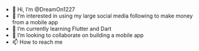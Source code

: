 - 👋 Hi, I’m @DreamOn1227
- 👀 I’m interested in using my large social media following to make money from a mobile app
- 🌱 I’m currently learning Flutter and Dart
- 💞️ I’m looking to collaborate on building a mobile app
- 📫 How to reach me 

<!---
DreamOn1227/DreamOn1227 is a ✨ special ✨ repository because its `README.md` (this file) appears on your GitHub profile.
You can click the Preview link to take a look at your changes.
--->
